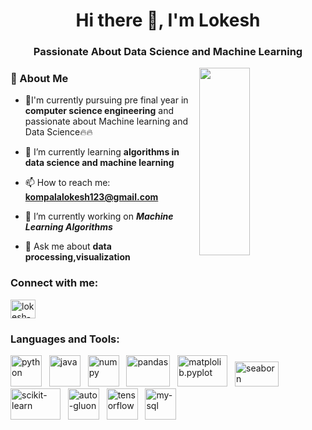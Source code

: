 <h1 align="center">Hi there 👋, I'm Lokesh</h1>
<h3 align="center">Passionate About Data Science and Machine Learning</h3>

<!--
**KOMPALALOKESH/KOMPALALOKESH** is a ✨ _special_ ✨ repository because its `README.md` (this file) appears on your GitHub profile.

Here are some ideas to get you started:

- 🔭 I’m currently working on ...
- 🌱 I’m currently learning ...
- 👯 I’m looking to collaborate on ...
- 🤔 I’m looking for help with ...
- 💬 Ask me about ...
- 📫 How to reach me: ...
- 😄 Pronouns: ...
- ⚡ Fun fact: ...
-->
<img align = "right" height = "300px" width = "40%" src="https://informationage-staging.s3.amazonaws.com/uploads/2022/10/hottest-jobs-data-science-right-now.jpeg">

<h3>🚀 About Me</h3>

- 🌱I'm currently pursuing pre final year in **computer science engineering** and passionate about Machine learning and Data Science🔥🔥

- 🌱 I’m currently learning **algorithms in data science and machine learning**
 
- 📫 How to reach me: **kompalalokesh123@gmail.com**
 
-  🔭 I’m currently working on ***Machine Learning Algorithms***
 
- 💬 Ask me about 
  **data processing,visualization**

<h3 align="left">Connect with me:</h3>
<p align="left">
<a href="https://www.linkedin.com/in/lokesh-kompala-979988214/" target="blank"><img align="center" src="https://raw.githubusercontent.com/rahuldkjain/github-profile-readme-generator/master/src/images/icons/Social/linked-in-alt.svg" alt="lokesh-kompala-979988214" height="30" width="40" /></a>
</p>

<h3 align="left">Languages and Tools:</h3>
<p align="left">
  <img src="https://upload.wikimedia.org/wikipedia/commons/thumb/0/0a/Python.svg/1200px-Python.svg.png" alt="python" width="50" height="50"/> &nbsp;
  <img src="https://seeklogo.com/images/J/java-logo-7F8B35BAB3-seeklogo.com.png" alt="java" width="50" height="50"/> &nbsp;
  <img src="https://user-images.githubusercontent.com/67586773/105040771-43887300-5a88-11eb-9f01-bee100b9ef22.png" alt="numpy" width="50" height="50"/> &nbsp;
  <img src="https://upload.wikimedia.org/wikipedia/commons/thumb/e/ed/Pandas_logo.svg/512px-Pandas_logo.svg.png" alt="pandas" width="70" height="50"/> &nbsp;
  <img src="https://matplotlib.org/3.1.3/_static/logo2_compressed.svg" alt="matplolib.pyplot" width="80" height="50"/> &nbsp;
  <img src="https://user-images.githubusercontent.com/315810/92255284-156f1180-eea0-11ea-9d2d-be8262670e8c.png" alt="seaborn" width="70" height="40"/> &nbsp;
  <img src="https://upload.wikimedia.org/wikipedia/commons/thumb/0/05/Scikit_learn_logo_small.svg/1200px-Scikit_learn_logo_small.svg.png" alt="scikit-learn" width="80" height="50"/> &nbsp;
  <img src="https://img.stackshare.io/service/7729/gluon-api.png" alt="auto-gluon" width="50" height="50"/> &nbsp;
  <img src="https://upload.wikimedia.org/wikipedia/commons/thumb/2/2d/Tensorflow_logo.svg/800px-Tensorflow_logo.svg.png" alt="tensorflow" width="50" height="50"/> &nbsp;
  <img src="https://www.pngfind.com/pngs/m/74-744138_mysql-logo-png-mysql-transparent-png.png" alt="my-sql" width="50" height="50"/> &nbsp;
  
</p>

